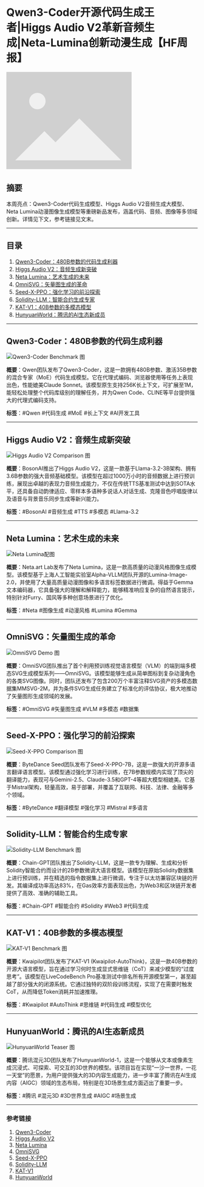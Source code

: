 # Qwen3-Coder开源代码生成王者|Higgs Audio V2革新音频生成|Neta-Lumina创新动漫生成【HF周报】

![封面图](/assets/images/placeholder.png)

## 摘要

本周亮点：Qwen3-Coder代码生成模型、Higgs Audio V2音频生成大模型、Neta Lumina动漫图像生成模型等重磅新品发布，涵盖代码、音频、图像等多领域创新。详情见下文，参考链接见文末。

---

## 目录

1. [Qwen3-Coder：480B参数的代码生成利器](#qwen3-coder480b参数的代码生成利器)
2. [Higgs Audio V2：音频生成新突破](#higgs-audio-v2音频生成新突破)
3. [Neta Lumina：艺术生成的未来](#neta-lumina艺术生成的未来)
4. [OmniSVG：矢量图生成的革命](#omnisvg矢量图生成的革命)
5. [Seed-X-PPO：强化学习的前沿探索](#seed-x-ppo强化学习的前沿探索)
6. [Solidity-LLM：智能合约生成专家](#solidity-llm智能合约生成专家)
7. [KAT-V1：40B参数的多模态模型](#kat-v140b参数的多模态模型)
8. [HunyuanWorld：腾讯的AI生态新成员](#hunyuanworld腾讯的ai生态新成员)

---

## Qwen3-Coder：480B参数的代码生成利器

![Qwen3-Coder Benchmark 图](https://qianwen-res.oss-cn-beijing.aliyuncs.com/Qwen3-Coder/qwen3-coder-main.jpg)

**概要**：Qwen团队发布了Qwen3-Coder，这是一款拥有480B参数、激活35B参数的混合专家（MoE）代码生成模型。它在代理式编码、浏览器使用等任务上表现出色，性能媲美Claude Sonnet。该模型原生支持256K长上下文，可扩展至1M，能轻松处理整个代码库级别的理解任务，并为Qwen Code、CLINE等平台提供强大的代理式编码支持。

**标签**：#Qwen #代码生成 #MoE #长上下文 #AI开发工具

---

## Higgs Audio V2：音频生成新突破

![Higgs Audio V2 Comparison 图](https://huggingface.co/bosonai/higgs-audio-v2-generation-3B-base/resolve/main/emergent-tts-emotions-win-rate.png)

**概要**：BosonAI推出了Higgs Audio V2，这是一款基于Llama-3.2-3B架构、拥有3.6B参数的强大音频基础模型。该模型在超过1000万小时的音频数据上进行预训练，展现出卓越的表现力音频生成能力，不仅在传统TTS基准测试中达到SOTA水平，还具备自动韵律适应、零样本多语种多说话人对话生成、克隆音色哼唱旋律以及语音与背景音乐同步生成等新兴能力。

**标签**：#BosonAI #音频生成 #TTS #多模态 #Llama-3.2

---

## Neta Lumina：艺术生成的未来

![Neta Lumina配图](/assets/images/hf-weekly/neta-lumina-flash-pv.gif)

**概要**：Neta.art Lab发布了Neta Lumina，这是一款高质量的动漫风格图像生成模型。该模型基于上海人工智能实验室Alpha-VLLM团队开源的Lumina-Image-2.0，并使用了大量高质量动漫图像和多语言标签数据进行微调。得益于Gemma文本编码器，它具备强大的理解和解释能力，能够精准响应复杂的自然语言提示，特别针对Furry、国风等多种创意场景进行了优化。

**标签**：#Neta #图像生成 #动漫风格 #Lumina #Gemma

---

## OmniSVG：矢量图生成的革命

![OmniSVG Demo 图](https://cdn-uploads.huggingface.co/production/uploads/67f4fc326576467f43cc20bf/xcG4VDF8tpjmBhH_PeMwl.gif)

**概要**：OmniSVG团队推出了首个利用预训练视觉语言模型（VLM）的端到端多模态SVG生成模型系列——OmniSVG。该模型能够生成从简单图标到复杂动漫角色的各类SVG图像。同时，团队还发布了包含200万个丰富注释SVG资产的多模态数据集MMSVG-2M，并为条件SVG生成任务建立了标准化的评估协议，极大地推动了矢量图形生成领域的发展。

**标签**：#OmniSVG #矢量图生成 #VLM #多模态 #数据集

---

## Seed-X-PPO：强化学习的前沿探索

![Seed-X-PPO Comparison 图](https://huggingface.co/ByteDance-Seed/Seed-X-PPO-7B/resolve/main/imgs/model_comparsion.png)

**概要**：ByteDance Seed团队发布了Seed-X-PPO-7B，这是一款强大的开源多语言翻译语言模型。该模型通过强化学习进行训练，在7B参数规模内实现了顶尖的翻译能力，表现可与Gemini-2.5、Claude-3.5和GPT-4等超大模型相媲美。它基于Mistral架构，轻量高效，易于部署，并覆盖了互联网、科技、法律、金融等多个领域。

**标签**：#ByteDance #翻译模型 #强化学习 #Mistral #多语言

---

## Solidity-LLM：智能合约生成专家

![Solidity-LLM Benchmark 图](https://huggingface.co/Chain-GPT/Solidity-LLM/resolve/main/Benchmark.png)

**概要**：Chain-GPT团队推出了Solidity-LLM，这是一款专为理解、生成和分析Solidity智能合约而设计的2B参数微调大语言模型。该模型在原始Solidity数据集上进行预训练，并在精选的指令数据集上进行微调，专注于以太坊兼容区块链的开发。其编译成功率高达83%，在Gas效率方面表现出色，为Web3和区块链开发者提供了高效、准确的辅助工具。

**标签**：#Chain-GPT #智能合约 #Solidity #Web3 #代码生成

---

## KAT-V1：40B参数的多模态模型

![KAT-V1 Benchmark 图](https://cdn-uploads.huggingface.co/production/uploads/61ee40a269351366e29972ad/zdnsvBmv6hWIC2Qxxy1fD.png)

**概要**：Kwaipilot团队发布了KAT-V1 (Kwaipilot-AutoThink)，这是一款40B参数的开源大语言模型，旨在通过学习何时生成显式思维链（CoT）来减少模型的“过度思考”。该模型在LiveCodeBench Pro基准测试中排名所有开源模型第一，甚至超越了部分强大的闭源系统。它通过独特的双阶段训练流程，实现了在需要时触发CoT，从而降低Token消耗并加速推理。

**标签**：#Kwaipilot #AutoThink #思维链 #代码生成 #模型优化

---

## HunyuanWorld：腾讯的AI生态新成员

![HunyuanWorld Teaser 图](https://huggingface.co/tencent/HunyuanWorld-1/resolve/main/assets/teaser.png)

**概要**：腾讯混元3D团队发布了HunyuanWorld-1，这是一个能够从文本或像素生成沉浸式、可探索、可交互的3D世界的模型。该项目旨在实现“一沙一世界，一花一天堂”的愿景，为用户提供强大的3D内容生成能力，进一步丰富了腾讯在AI生成内容（AIGC）领域的生态布局，特别是在3D场景生成方面迈出了重要一步。

**标签**：#腾讯 #混元3D #3D世界生成 #AIGC #场景生成

---

### 参考链接

1. [Qwen3-Coder](https://huggingface.co/Qwen/Qwen3-Coder-480B-A35B-Instruct)
2. [Higgs Audio V2](https://huggingface.co/bosonai/higgs-audio-v2-generation-3B-base)
3. [Neta Lumina](https://huggingface.co/neta-art/Neta-Lumina)
4. [OmniSVG](https://huggingface.co/OmniSVG/OmniSVG)
5. [Seed-X-PPO](https://huggingface.co/ByteDance-Seed/Seed-X-PPO-7B)
6. [Solidity-LLM](https://huggingface.co/Chain-GPT/Solidity-LLM)
7. [KAT-V1](https://huggingface.co/Kwaipilot/KAT-V1-40B)
8. [HunyuanWorld](https://huggingface.co/tencent/HunyuanWorld-1)
